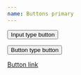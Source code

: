 ```yaml
---
name: Buttons primary
---
```

<input type="button" value="Input type button" class="btn btn-primary"/>

<button type="button" class="btn btn-primary">Button type button</button>

<a href="#" class="btn btn-primary">Button link</a>
